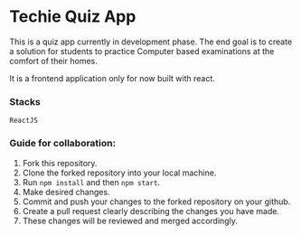 # Techie Quiz App

This is a quiz app currently in development phase. The end goal is to create a solution for students to practice Computer based examinations at the comfort of their homes. 

It is a frontend application only for now built with react.

### Stacks
`ReactJS` 

### Guide for collaboration:
1. Fork this repository.
2. Clone the forked repository into your local machine.
3. Run `npm install` and then `npm start`.
4. Make desired changes.
5. Commit and push your changes to the forked repository on your github.
6. Create a pull request clearly describing the changes you have made.
7. These changes will be reviewed and merged accordingly.

